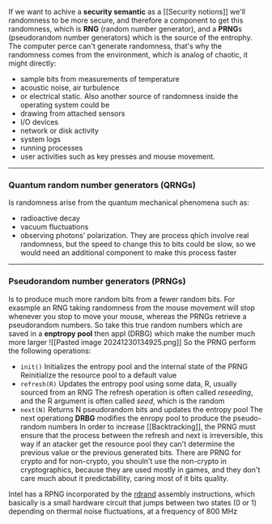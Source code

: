 If we want to achive a **security semantic** as a [[Security notions]] we'll randomness to be more secure, and therefore a component to get this randomness, which is **RNG** (random number generator), and a **PRNG**s (pseudorandom number generators) which is the source of the entrophy.
The computer perce can't generate randomness, that's why the randomness comes from the environment, which is analog of chaotic, it might directly:
- sample bits from measurements of temperature
- acoustic noise, air turbulence
- or electrical static.
Also another source of randomness inside the operating system could be 
- drawing from attached sensors
- I/O devices
- network or disk activity
- system logs
- running processes
- user activities such as key presses and mouse movement.

-----
### Quantum random number generators (QRNGs)
Is randomness arise from the quantum mechanical phenomena such as:
- radioactive decay
- vacuum fluctuations
- observing photons’ polarization.
They are process qhich involve real randomness, but the speed to change this to bits could be slow, so we would need an additional component to make this process faster

-----
### Pseudorandom number generators (PRNGs)
Is to produce much more random bits from a fewer random bits. For exasmple an RNG taking randomness from the mouse movement will stop whenever you stop to move your mouse, whereas the PRNGs retrieve a pseudorandom numbers. So take this true random numbers which are saved in a **enptropy pool** then appl (DRBG) which make the number much more larger
![[Pasted image 20241230134925.png]]
So the PRNG perform the following operations:
- `init()`  Initializes the entropy pool and the internal state of the PRNG
	Reinitialize the resource pool to a default value
- `refresh(R)` Updates the entropy pool using some data, R, usually sourced from an RNG
	The refresh operation is often called *reseeding*, and the R argument is often called *seed*, which is the random
- `next(N)` Returns N pseudorandom bits and updates the entropy pool
	The next operationg **DRBG** modifies the enropy pool to produce the pseudo-random numbers
In order to increase [[Backtracking]], the PRNG must ensure that the process between the refresh and next is irreversible, this way if an atacker get the resource pool they can't determine the previous value or the previous generated bits.
There are PRNG for crypto and for non-crypto, you shouln't use the non-crypto in cryptographics, because they are used mostly in games, and they don't care much about it predictabillity, caring most of it bits quality.

Intel has a RPNG incorporated by the [rdrand](https://en.wikipedia.org/wiki/RDRAND) assembly instructions, which basically is a small hardware circuit that jumps between two states (0 or 1) depending on thermal noise fluctuations, at a frequency of 800 MHz